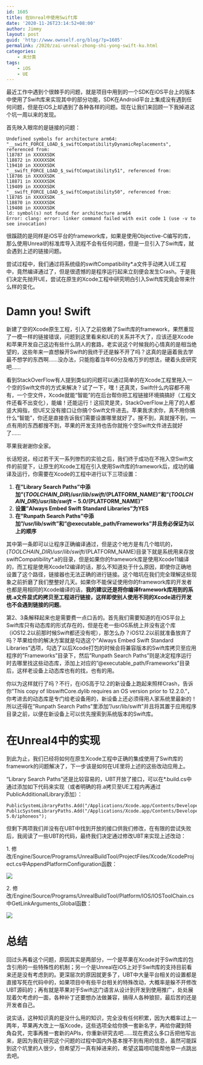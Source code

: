 ```yaml
---
id: 1605
title: 在Unreal中使用Swift库
date: '2020-11-26T23:14:52+08:00'
author: Jimmy
layout: post
guid: 'http://www.ownself.org/blog/?p=1605'
permalink: /2020/zai-unreal-zhong-shi-yong-swift-ku.html
categories:
    - 未分类
tags:
    - iOS
    - UE
---
```


最近工作中遇到个很棘手的问题，就是项目中用到的一个SDK在iOS平台上的版本中使用了Swift库来实现其中的部分功能，SDK在Android平台上集成没有遇到任何问题，但是在iOS上却遇到了各种各样的问题。现在让我们来回顾一下我掉进这个坑一周以来的发现。

首先映入眼帘的是链接的问题：

```
Undefined symbols for architecture arm64:
"__swift_FORCE_LOAD_$_swiftCompatibilityDynamicReplacements", referenced from:
l18787 in XXXXXSDK
l18872 in XXXXXSDK
l19410 in XXXXXSDK
"__swift_FORCE_LOAD_$_swiftCompatibility51", referenced from:
l18786 in XXXXXSDK
l18871 in XXXXXSDK
l19409 in XXXXXSDK
"__swift_FORCE_LOAD_$_swiftCompatibility50", referenced from:
l18785 in XXXXXSDK
l18870 in XXXXXSDK
l19408 in XXXXXSDK
ld: symbol(s) not found for architecture arm64
Error: clang: error: linker command failed with exit code 1 (use -v to see invocation)
```

很蹊跷的是同样是iOS平台的framework库，如果是使用Objective-C编写的库，那么使用Unreal的标准库导入流程不会有任何问题，但是一旦引入了Swift库，就会遇到上述的链接问题。

尝试过程中，我们通过将系统级的swiftCompatibility\*.a文件手动拷入UE工程中，竟然编译通过了，但是很遗憾的是程序运行起来立刻便会发生Crash。于是我们决定先抛开UE，尝试在原生的Xcode工程中研究明白引入Swift库究竟会带来什么样的变化。

# Damn you! Swift

新建了空的Xcode原生工程，引入了之前依赖了Swift库的framework，果然重现了一模一样的链接错误，问题到这里看来和UE的关系并不大了，应该还是Xcode和苹果开发自己这边有些什么阴人的套路，老实说这个时候我的心情真的是相当绝望的，这些年来一直想躲开Swift的我终于还是躲不开了吗？这真的是逼着我去学最不想学的东西啊……没办法，只能抱着当年60分及格万岁的想法，硬着头皮研究吧……

看到StackOverFlow有人提到类似的问题可以通过简单的在Xcode工程里拖入一个空的Swift文件的方式来解决？试了一下，嘿！还真灵，Swift什么内容都不用有，一个空文件，Xcode就能“智能”的在后台帮你把工程链接环境搞搞好（工程文件还看不出变化），能编！还能运行！这招灵是灵，StackOverFlow上用了的人都竖大拇指，但UE又没有接口让你搞个Swift文件进去。苹果我求求你，真不用你搞什么“智能”，你还是直接告诉我们需要设置哪里就好了。搜不到，真就搜不到，一点有用的东西都搜不到，苹果的开发支持也告你就拖个空Swift文件进去就好了……

苹果我谢谢你全家。

长话短说，经过若干天一系列惨烈的实验之后，我们终于成功在不拖入空Swift文件的前提下，让原生的Xcode工程在引入使用Swift库的framework后，成功的编译及运行，你需要在Xcode的工程中进行以下三项设置：

1. **在”Library Search Paths”中添加”$(TOOLCHAIN\_DIR)/usr/lib/swift/$(PLATFORM\_NAME)”和”$(TOOLCHAIN\_DIR)/usr/lib/swift-5.0/$(PLATFORM\_NAME)”**
2. **设置”Always Embed Swift Standard Libraries”为YES**
3. **在”Runpath Search Paths”中添加”/usr/lib/swift”和”@executable\_path/Frameworks”并且务必保证为以上的顺序**

其中第一条即可以让程序正确编译通过，但是这个地方是有几个暗坑的，$(TOOLCHAIN\_DIR)/usr/lib/swift/$(PLATFORM\_NAME)目录下就是系统用来存放swiftCompatibility\*.a的目录，但是如果你的framework库是使用Xcode11编译的，而工程是使用Xcode12编译的话，那么不知道处于什么原因，即使你正确地设置了这个路径，链接器也无法正确的进行链接。这个暗坑在我们完全理解这些现象之前折磨了我们整整好几天。如果你不能保证使用你的framework库的开发者也都是用相同的Xcode编译的话，**我的建议还是将你编译framework库用到的系统.a文件显式的拷贝至工程进行链接，这样即使别人使用不同的Xcode进行开发也不会遇到链接的问题**。

第2、3条解释起来也是需要费一点口舌的。首先我们需要知道的在iOS平台上Swift库只有动态库的形式存在的，但是在老一些iOS系统上并没有这个库（iOS12.2以前那时候Swift都还没有呢），那怎么办？iOS12.2以前就准备放弃了吗？苹果给你的解决方案就是勾选这个”Always Embed Swift Standard Libraries”选项，勾选了以后Xcode打包的时候会将兼容版本的Swift库拷贝至应用程序的”Frameworks”目录下，然后”Runpath Search Paths”则是决定程序运行时去哪里找这些动态库，添加上对应的”@executable\_path/Frameworks”目录后，这样老设备上动态库也有的找，也有的用。

你以为这样就行了吗？不行，在iOS高于12.2的新设备上跑起来照样Crash，告诉你”This copy of libswiftCore.dylib requires an OS version prior to 12.2.0.”，你考进去的动态库是专门给老设备用的，新设备上还必须得用人家系统里最新的！所以还得在”Runpath Search Paths”里添加”/usr/lib/swift”并且将其置于应用程序目录之前，以便在新设备上可以优先搜索到系统版本的Swift库。

# 在Unreal4中的实现

到此为止，我们已经将如何在原生Xcode工程中正确的集成使用了Swift库的framework的问题解决了，下一步该是如何在UE里将上述的这些改动应用上。

“Library Search Paths”还是比较容易的，UBT开放了接口，可以在\*.build.cs中通过添加如下代码来实现（或者明确的将.a拷贝至UE工程内再通过PublicAdditionalLibrary添加）：

```
PublicSystemLibraryPaths.Add("/Applications/Xcode.app/Contents/Developer/Toolchains/XcodeDefault.xctoolchain/usr/lib/swift/iphoneos");
PublicSystemLibraryPaths.Add("/Applications/Xcode.app/Contents/Developer/Toolchains/XcodeDefault.xctoolchain/usr/lib/swift-5.0/iphoneos");
```

但剩下两项我们并没有在UBT中找到开放的接口供我们修改，在有限的尝试失败后，我阅读了一些UBT的代码，最终我们决定通过修改UBT来实现上述改动：

1\. 修改/Engine/Source/Programs/UnrealBuildTool/ProjectFiles/Xcode/XcodeProject.cs中AppendPlatformConfiguration函数：

![](http://www.ownself.org/blog/wp-content/uploads/2020/11/xcodeproject.png)

2\. 修改/Engine/Source/Programs/UnrealBuildTool/Platform/IOS/IOSToolChain.cs中GetLinkArguments\_Global函数：

![](http://www.ownself.org/blog/wp-content/uploads/2020/11/iostoolchain.png)

# 总结

回过头再看这个问题，原因其实是两部分，一个是苹果在Xcode对于Swift库的包含引用的一些特殊性的机制；另一个是Unreal在iOS上对于Swift库的支持目前看来还是没有考虑到的。更深层次的原因就更多了，UBT中大量平台相关的设置都是直接写死在代码中的，如果项目中有些平台相关的特殊改动，大概率是躲不开修改UBT源码的；再有就是苹果对于Swift这门语言从设计到开发到使用推广，处处展现着欠考虑的一面，各种补丁还要想办法做兼容，搞得人各种狼狈，最后苦的还是开发者自己。

说实话，这种知识真的是没什么用的知识，完全没有任何积累，因为大概率过上一两年，苹果再大改上一版Xcode，这些选项全给你换一套新名字，再给你藏到犄角旮旯，完事再推一套新的APIs，你重新研究去吧……现在费这么多口舌把他写出来，是因为我在研究这个问题的过程中国内外基本搜不到有用的信息，虽然可能踩到这个坑里的人很少，但希望万一真有掉进来的，希望这篇唠叨能帮他早一点跳出去吧。